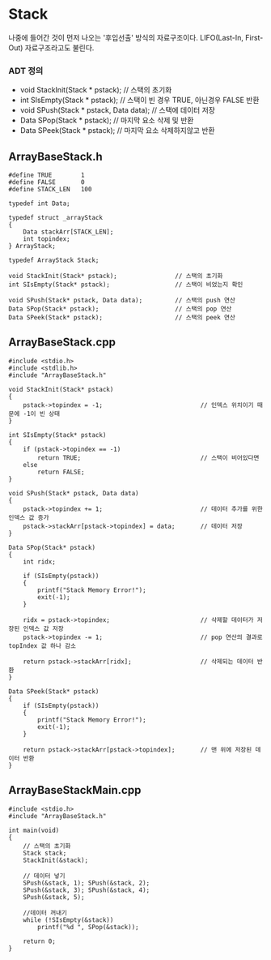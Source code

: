 # Stack
나중에 들어간 것이 먼저 나오는 '후입선출' 방식의 자료구조이다. 
LIFO(Last-In, First-Out) 자료구조라고도 불린다.

### ADT 정의
* void StackInit(Stack * pstack);                // 스택의 초기화
* int SIsEmpty(Stack * pstack);                  // 스택이 빈 경우 TRUE, 아닌경우 FALSE 반환
* void SPush(Stack * pstack, Data data);         // 스택에 데이터 저장
* Data SPop(Stack * pstack);                     // 마지막 요소 삭제 및 반환
* Data SPeek(Stack * pstack);                    // 마지막 요소 삭제하지않고 반환

## ArrayBaseStack.h
```
#define TRUE        1
#define FALSE       0
#define STACK_LEN   100

typedef int Data;

typedef struct _arrayStack
{
	Data stackArr[STACK_LEN];
	int topindex;
} ArrayStack;

typedef ArrayStack Stack;

void StackInit(Stack* pstack);                // 스택의 초기화
int SIsEmpty(Stack* pstack);                  // 스택이 비었는지 확인

void SPush(Stack* pstack, Data data);         // 스택의 push 연산
Data SPop(Stack* pstack);                     // 스택의 pop 연산
Data SPeek(Stack* pstack);                    // 스택의 peek 연산

```

## ArrayBaseStack.cpp
```
#include <stdio.h>
#include <stdlib.h>
#include "ArrayBaseStack.h"

void StackInit(Stack* pstack)
{
	pstack->topindex = -1;                           // 인덱스 위치이기 때문에 -1이 빈 상태
}

int SIsEmpty(Stack* pstack)
{
	if (pstack->topindex == -1)
		return TRUE;                                 // 스택이 비어있다면
	else
		return FALSE;
}

void SPush(Stack* pstack, Data data)
{
	pstack->topindex += 1;                           // 데이터 추가를 위한 인덱스 값 증가
	pstack->stackArr[pstack->topindex] = data;       // 데이터 저장
}

Data SPop(Stack* pstack)
{
	int ridx;

	if (SIsEmpty(pstack))
	{
		printf("Stack Memory Error!");
		exit(-1);
	}

	ridx = pstack->topindex;                         // 삭제할 데이터가 저장된 인덱스 값 저장
	pstack->topindex -= 1;                           // pop 연산의 결과로 topIndex 값 하나 감소

	return pstack->stackArr[ridx];                   // 삭제되는 데이터 반환
}

Data SPeek(Stack* pstack)
{
	if (SIsEmpty(pstack))
	{
		printf("Stack Memory Error!");
		exit(-1);
	}

	return pstack->stackArr[pstack->topindex];       // 맨 위에 저장된 데이터 반환
}
```

## ArrayBaseStackMain.cpp
```
#include <stdio.h>
#include "ArrayBaseStack.h"

int main(void)
{
	// 스택의 초기화
	Stack stack;
	StackInit(&stack);

	// 데이터 넣기
	SPush(&stack, 1); SPush(&stack, 2);
	SPush(&stack, 3); SPush(&stack, 4);
	SPush(&stack, 5);

	//데이터 꺼내기
	while (!SIsEmpty(&stack))
		printf("%d ", SPop(&stack));

	return 0;
}
```
